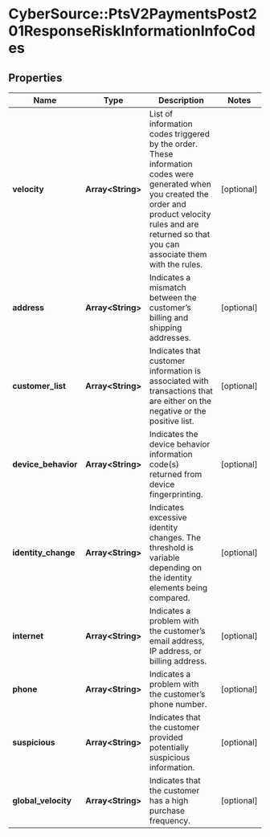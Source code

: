 # CyberSource::PtsV2PaymentsPost201ResponseRiskInformationInfoCodes

## Properties
Name | Type | Description | Notes
------------ | ------------- | ------------- | -------------
**velocity** | **Array&lt;String&gt;** | List of information codes triggered by the order. These information codes were generated when you created the order and product velocity rules and are returned so that you can associate them with the rules.  | [optional] 
**address** | **Array&lt;String&gt;** | Indicates a mismatch between the customer’s billing and shipping addresses.  | [optional] 
**customer_list** | **Array&lt;String&gt;** | Indicates that customer information is associated with transactions that are either on the negative or the positive list.  | [optional] 
**device_behavior** | **Array&lt;String&gt;** | Indicates the device behavior information code(s) returned from device fingerprinting.  | [optional] 
**identity_change** | **Array&lt;String&gt;** | Indicates excessive identity changes. The threshold is variable depending on the identity elements being compared.  | [optional] 
**internet** | **Array&lt;String&gt;** | Indicates a problem with the customer’s email address, IP address, or billing address.  | [optional] 
**phone** | **Array&lt;String&gt;** | Indicates a problem with the customer’s phone number.  | [optional] 
**suspicious** | **Array&lt;String&gt;** | Indicates that the customer provided potentially suspicious information.  | [optional] 
**global_velocity** | **Array&lt;String&gt;** | Indicates that the customer has a high purchase frequency.  | [optional] 


